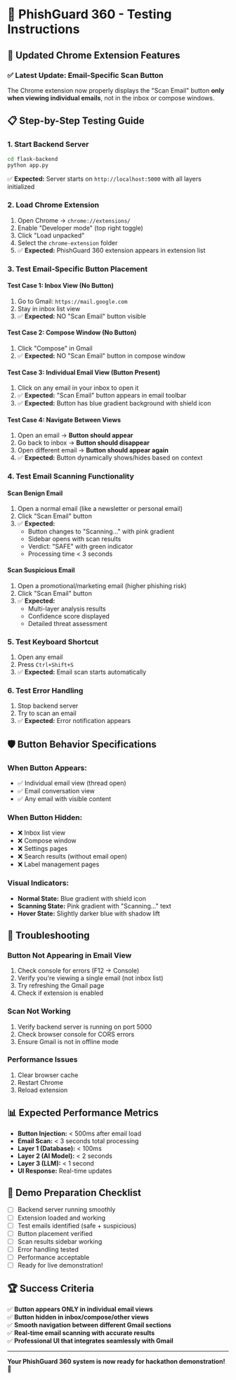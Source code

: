 # 🧪 PhishGuard 360 - Testing Instructions

## 🚀 Updated Chrome Extension Features

### ✅ **Latest Update: Email-Specific Scan Button**
The Chrome extension now properly displays the "Scan Email" button **only when viewing individual emails**, not in the inbox or compose windows.

## 📋 **Step-by-Step Testing Guide**

### **1. Start Backend Server**
```bash
cd flask-backend
python app.py
```
✅ **Expected:** Server starts on `http://localhost:5000` with all layers initialized

### **2. Load Chrome Extension**
1. Open Chrome → `chrome://extensions/`
2. Enable "Developer mode" (top right toggle)
3. Click "Load unpacked"
4. Select the `chrome-extension` folder
5. ✅ **Expected:** PhishGuard 360 extension appears in extension list

### **3. Test Email-Specific Button Placement**

#### **Test Case 1: Inbox View (No Button)**
1. Go to Gmail: `https://mail.google.com`
2. Stay in inbox list view
3. ✅ **Expected:** NO "Scan Email" button visible

#### **Test Case 2: Compose Window (No Button)**
1. Click "Compose" in Gmail
2. ✅ **Expected:** NO "Scan Email" button in compose window

#### **Test Case 3: Individual Email View (Button Present)**
1. Click on any email in your inbox to open it
2. ✅ **Expected:** "Scan Email" button appears in email toolbar
3. ✅ **Expected:** Button has blue gradient background with shield icon

#### **Test Case 4: Navigate Between Views**
1. Open an email → **Button should appear**
2. Go back to inbox → **Button should disappear**
3. Open different email → **Button should appear again**
4. ✅ **Expected:** Button dynamically shows/hides based on context

### **4. Test Email Scanning Functionality**

#### **Scan Benign Email**
1. Open a normal email (like a newsletter or personal email)
2. Click "Scan Email" button
3. ✅ **Expected:** 
   - Button changes to "Scanning..." with pink gradient
   - Sidebar opens with scan results
   - Verdict: "SAFE" with green indicator
   - Processing time < 3 seconds

#### **Scan Suspicious Email**
1. Open a promotional/marketing email (higher phishing risk)
2. Click "Scan Email" button  
3. ✅ **Expected:**
   - Multi-layer analysis results
   - Confidence score displayed
   - Detailed threat assessment

### **5. Test Keyboard Shortcut**
1. Open any email
2. Press `Ctrl+Shift+S`
3. ✅ **Expected:** Email scan starts automatically

### **6. Test Error Handling**
1. Stop backend server
2. Try to scan an email
3. ✅ **Expected:** Error notification appears

## 🛡️ **Button Behavior Specifications**

### **When Button Appears:**
- ✅ Individual email view (thread open)
- ✅ Email conversation view
- ✅ Any email with visible content

### **When Button Hidden:**
- ❌ Inbox list view
- ❌ Compose window
- ❌ Settings pages
- ❌ Search results (without email open)
- ❌ Label management pages

### **Visual Indicators:**
- **Normal State:** Blue gradient with shield icon
- **Scanning State:** Pink gradient with "Scanning..." text
- **Hover State:** Slightly darker blue with shadow lift

## 🔧 **Troubleshooting**

### **Button Not Appearing in Email View**
1. Check console for errors (F12 → Console)
2. Verify you're viewing a single email (not inbox list)
3. Try refreshing the Gmail page
4. Check if extension is enabled

### **Scan Not Working**
1. Verify backend server is running on port 5000
2. Check browser console for CORS errors
3. Ensure Gmail is not in offline mode

### **Performance Issues**
1. Clear browser cache
2. Restart Chrome
3. Reload extension

## 📊 **Expected Performance Metrics**

- **Button Injection:** < 500ms after email load
- **Email Scan:** < 3 seconds total processing
- **Layer 1 (Database):** < 100ms
- **Layer 2 (AI Model):** < 2 seconds  
- **Layer 3 (LLM):** < 1 second
- **UI Response:** Real-time updates

## 🎯 **Demo Preparation Checklist**

- [ ] Backend server running smoothly
- [ ] Extension loaded and working
- [ ] Test emails identified (safe + suspicious)
- [ ] Button placement verified
- [ ] Scan results sidebar working
- [ ] Error handling tested
- [ ] Performance acceptable
- [ ] Ready for live demonstration!

## 🏆 **Success Criteria**

✅ **Button appears ONLY in individual email views**  
✅ **Button hidden in inbox/compose/other views**  
✅ **Smooth navigation between different Gmail sections**  
✅ **Real-time email scanning with accurate results**  
✅ **Professional UI that integrates seamlessly with Gmail**  

---

**Your PhishGuard 360 system is now ready for hackathon demonstration!** 🚀